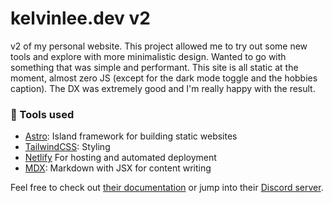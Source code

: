 # kelvinlee.dev v2

v2 of my personal website. This project allowed me to try out some new tools and explore with more minimalistic design. Wanted to go with something that was simple and performant. This site is all static at the moment, almost zero JS (except for the dark mode toggle and the hobbies caption). The DX was extremely good and I'm really happy with the result.

### 🔨 Tools used

- [Astro](https://astro.build): Island framework for building static websites
- [TailwindCSS](https://tailwindcss.com/): Styling
- [Netlify](https://www.netlify.com/) For hosting and automated deployment
- [MDX](https://mdxjs.com/): Markdown with JSX for content writing

Feel free to check out [their documentation](https://docs.astro.build) or jump into their [Discord server](https://astro.build/chat).
